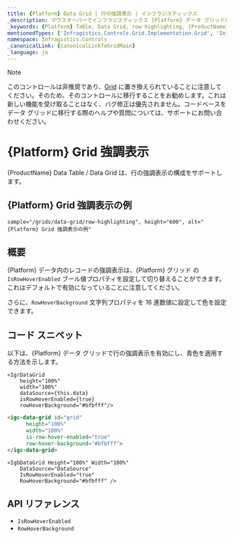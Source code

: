 ```yaml
---
title: {Platform} Data Grid | 行の強調表示 | インフラジスティックス
_description: マウスオーバーでインフラジスティックス {Platform} データ グリッドの行強調表示の構成。{ProductName} テーブルの行強調表示を設定する方法について説明します。
_keywords: {Platform} Table, Data Grid, row highlighting, {ProductName}, Infragistics, {Platform} テーブル, データ グリッド, 行の強調表示, インフラジスティックス
mentionedTypes: ['Infragistics.Controls.Grid.Implementation.Grid', 'Infragistics.Controls.Grid.Implementation.Column']
namespace: Infragistics.Controls
_canonicalLink: {CanonicalLinkToGridMain}
_language: ja
---
```


<!-- Blazor, WebComponents -->

> [!Note]
このコントロールは非推奨であり、[Grid](../data-grid.md) に置き換えられていることに注意してください。そのため、そのコントロールに移行することをお勧めします。これは新しい機能を受け取ることはなく、バグ修正は優先されません。コードベースをデータ グリッドに移行する際のヘルプや質問については、サポートにお問い合わせください。

<!-- end: Blazor, WebComponents -->

# {Platform} Grid 強調表示

{ProductName} Data Table / Data Grid は、行の強調表示の構成をサポートします。

## {Platform} Grid 強調表示の例


`sample="/grids/data-grid/row-highlighting", height="600", alt="{Platform} Grid 強調表示の例"`



<div class="divider--half"></div>

## 概要

{Platform} データ内のレコードの強調表示は、{Platform} グリッド の `IsRowHoverEnabled` ブール値プロパティを設定して切り替えることができます。これはデフォルトで有効になっていることに注意してください。

さらに、`RowHoverBackground` 文字列プロパティを 16 進数値に設定して色を設定できます。

## コード スニペット

以下は、{Platform} データ グリッドで行の強調表示を有効にし、青色を適用する方法を示します。

```tsx
<IgrDataGrid
    height="100%"
    width="100%"
    dataSource={this.data}
    isRowHoverEnabled={true}
    rowHoverBackground="#bfbfff"/>
```

```html
<igc-data-grid id="grid"
      height="100%"
      width="100%"
      is-row-hover-enabled="true"
      row-hover-background="#bfbfff">
</igc-data-grid>
```

```razor
<IgbDataGrid Height="100%" Width="100%"
    DataSource="DataSource"
    IsRowHoverEnabled="true"
    RowHoverBackground="#bfbfff" />
```

## API リファレンス

 - `IsRowHoverEnabled`
 - `RowHoverBackground`